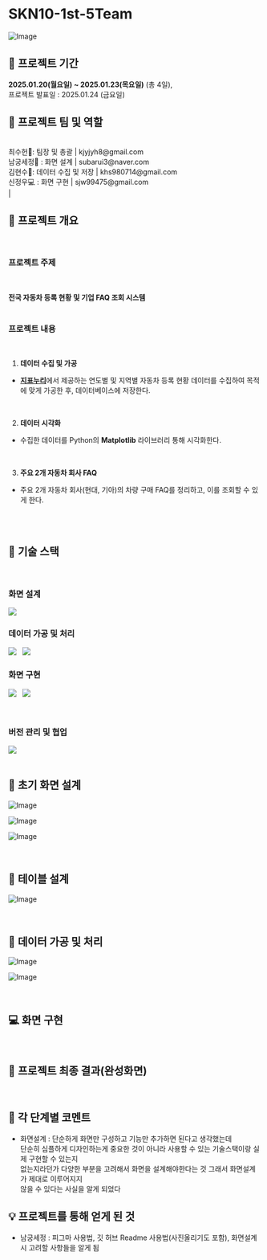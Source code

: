 # SKN10-1st-5Team
![Image](https://github.com/user-attachments/assets/51c829fe-ac31-471b-aa5d-092e4ad45a12)
## 📌 프로젝트 기간
**2025.01.20(월요일) ~ 2025.01.23(목요일)** (총 4일), <br/>
프로젝트 발표일 : 2025.01.24 (금요일)
<br/>

## 🌟 프로젝트 팀 및 역할
<br/>
최수헌🧐: 팀장 및 총괄 | kjyjyh8@gmail.com<br/>
남궁세정📝 : 화면 설계 | subarui3@naver.com <br/>
김현수📄: 데이터 수집 및 저장 | khs980714@gmail.com<br/>
신정우💻 : 화면 구현 | sjw99475@gmail.com<br/>|


<br/>




## 📌 프로젝트 개요
<br/>

### 프로젝트 주제
<br/>

**전국 자동차 등록 현황 및 기업 FAQ 조회 시스템**
<br/>
<br/>

### 프로젝트 내용
<br/>

 1. **데이터 수집 및 가공**<br/>
- <b>[지표누리](https://www.index.go.kr/unity/potal/main/EachDtlPageDetail.do?idx_cd=1257)</b>에서 제공하는 연도별 및 지역별 자동차 등록 현황 데이터를 수집하여 목적에 맞게 가공한 후, 데이터베이스에 저장한다.
<br/>

2. **데이터 시각화**<br/>
- 수집한 데이터를 Python의 **Matplotlib** 라이브러리 통해 시각화한다.
<br/>

3. **주요 2개 자동차 회사 FAQ**<br/>
- 주요 2개 자동차 회사(현대, 기아)의 차량 구매 FAQ를 정리하고, 이를 조회할 수 있게 한다.
<br/>
<br/>


## 📌 기술 스택
<br/>

### 화면 설계
![](https://img.shields.io/badge/Figma-F24E1E?style=for-the-badge&logo=figma&logoColor=white)
<br/>

### 데이터 가공 및 처리
![](https://img.shields.io/badge/MySQL-4479A1?style=for-the-badge&logo=mysql&logoColor=white) &nbsp; ![](https://img.shields.io/badge/python-3670A0?style=for-the-badge&logo=python&logoColor=white)
<br/>

### 화면 구현
![](https://img.shields.io/badge/python-3670A0?style=for-the-badge&logo=python&logoColor=white) &nbsp; ![](https://img.shields.io/badge/streamlit-FF0000?style=for-the-badge&logo=streamlit&logoColor=white)

<br/>

### 버전 관리 및 협업
![](https://img.shields.io/badge/github-000000?style=for-the-badge&logo=github&logoColor=white)
<br/>
<br/>
## 📝 초기 화면 설계

![Image](https://github.com/user-attachments/assets/b7f53159-15b7-4fae-8b17-157a6513b0d5) <br/>

![Image](https://github.com/user-attachments/assets/fc19f4c3-a887-491b-ad4d-91170dcafbd8) <br/>

![Image](https://github.com/user-attachments/assets/090004dc-b628-4c92-8619-1b8809f3e8de) <br/>

<br/>


## 🔗 테이블 설계

![Image](https://github.com/user-attachments/assets/55657ead-ca75-4ae0-b137-08cb36d9ef3c)

<br/>

## 📄 데이터 가공 및 처리
![Image](https://github.com/user-attachments/assets/cbfff01f-e92d-4f14-9cd2-9520814b1f80)

![Image](https://github.com/user-attachments/assets/ce10b9ce-5798-48b5-9b47-4a16e58169c0)

<br/>

## 💻 화면 구현



<br/>

## 📌 프로젝트 최종 결과(완성화면)





<br/>

 ## 🔎 각 단계별 코멘트
- 화면설계 : 단순하게 화면만 구성하고 기능만 추가하면 된다고 생각했는데 <br/>
단순히 심플하게 디자인하는게 중요한 것이 아니라 사용할 수 있는 기술스택이랑 실제 구현할 수 있는지<br/>
없는지라던가 다양한 부분을 고려해서 화면을 설계해야한다는 것 그래서 화면설계가 제대로 이루어지지<br/>
않을 수 있다는 사실을 알게 되었다<br/>


## 💡 프로젝트를 통해 얻게 된 것
- 남궁세정 : 피그마 사용법, 깃 허브 Readme 사용법(사진올리기도 포함), 화면설계시 고려할 사항들을 알게 됨

<br/>
